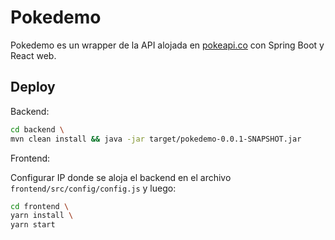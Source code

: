 # Pokedemo

Pokedemo es un wrapper de la API alojada en [pokeapi.co](https://pokeapi.co/) con Spring Boot y React web.

## Deploy

Backend:

```bash
cd backend \
mvn clean install && java -jar target/pokedemo-0.0.1-SNAPSHOT.jar
```


Frontend:

Configurar IP donde se aloja el backend en el archivo ```frontend/src/config/config.js``` y luego:


```bash
cd frontend \
yarn install \
yarn start
```
